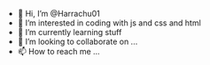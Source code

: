 - 👋 Hi, I’m @Harrachu01
- 👀 I’m interested in coding with js and css and html
- 🌱 I’m currently learning stuff
- 💞️ I’m looking to collaborate on ...
- 📫 How to reach me ...

<!---
Harrachu01/Harrachu01 is a ✨ special ✨ repository because its `README.md` (this file) appears on your GitHub profile.
You can click the Preview link to take a look at your changes.
--->
